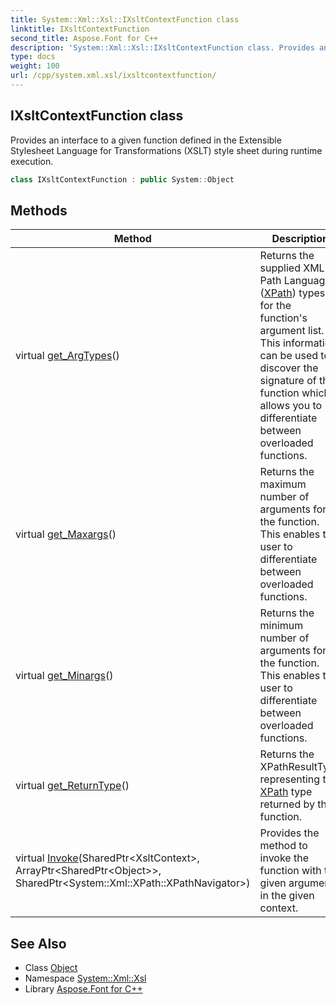 ```yaml
---
title: System::Xml::Xsl::IXsltContextFunction class
linktitle: IXsltContextFunction
second_title: Aspose.Font for C++
description: 'System::Xml::Xsl::IXsltContextFunction class. Provides an interface to a given function defined in the Extensible Stylesheet Language for Transformations (XSLT) style sheet during runtime execution in C++.'
type: docs
weight: 100
url: /cpp/system.xml.xsl/ixsltcontextfunction/
---
```

## IXsltContextFunction class


Provides an interface to a given function defined in the Extensible Stylesheet Language for Transformations (XSLT) style sheet during runtime execution.

```cpp
class IXsltContextFunction : public System::Object
```

## Methods

| Method | Description |
| --- | --- |
| virtual [get_ArgTypes](./get_argtypes/)() | Returns the supplied XML Path Language ([XPath](../../system.xml.xpath/)) types for the function's argument list. This information can be used to discover the signature of the function which allows you to differentiate between overloaded functions. |
| virtual [get_Maxargs](./get_maxargs/)() | Returns the maximum number of arguments for the function. This enables the user to differentiate between overloaded functions. |
| virtual [get_Minargs](./get_minargs/)() | Returns the minimum number of arguments for the function. This enables the user to differentiate between overloaded functions. |
| virtual [get_ReturnType](./get_returntype/)() | Returns the XPathResultType representing the [XPath](../../system.xml.xpath/) type returned by the function. |
| virtual [Invoke](./invoke/)(SharedPtr\<XsltContext\>, ArrayPtr\<SharedPtr\<Object\>\>, SharedPtr\<System::Xml::XPath::XPathNavigator\>) | Provides the method to invoke the function with the given arguments in the given context. |
## See Also

* Class [Object](../../system/object/)
* Namespace [System::Xml::Xsl](../)
* Library [Aspose.Font for C++](../../)
